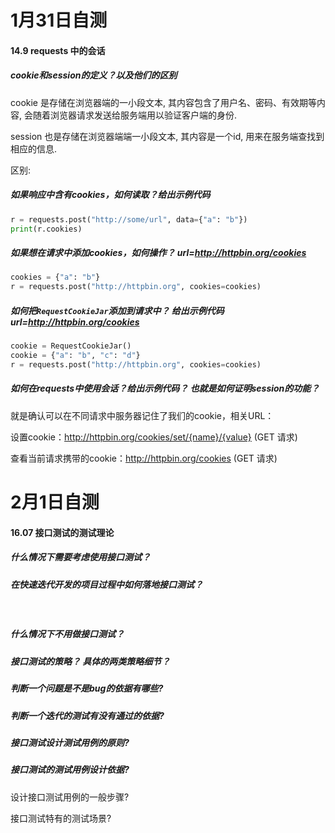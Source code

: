 # 1月31日自测

#### 14.9 requests 中的会话

##### cookie和session的定义？以及他们的区别

cookie 是存储在浏览器端的一小段文本, 其内容包含了用户名、密码、有效期等内容, 会随着浏览器请求发送给服务端用以验证客户端的身份.

session 也是存储在浏览器端端一小段文本, 其内容是一个id, 用来在服务端查找到相应的信息.

区别: 

##### 如果响应中含有cookies，如何读取？给出示例代码

```python
r = requests.post("http://some/url", data={"a": "b"})
print(r.cookies)
```

##### 如果想在请求中添加cookies，如何操作？ url=http://httpbin.org/cookies

```python
cookies = {"a": "b"}
r = requests.post("http://httpbin.org", cookies=cookies)
```

##### 如何把`RequestCookieJar`添加到请求中？ 给出示例代码 url=http://httpbin.org/cookies

```python
cookie = RequestCookieJar()
cookie = {"a": "b", "c": "d"}
r = requests.post("http://httpbin.org", cookies=cookies)
```

##### 如何在requests中使用会话？给出示例代码？ 也就是如何证明session的功能？

就是确认可以在不同请求中服务器记住了我们的cookie，相关URL：

设置cookie：http://httpbin.org/cookies/set/{name}/{value} (GET 请求)

查看当前请求携带的cookie：http://httpbin.org/cookies (GET 请求)

# 2月1日自测

#### 16.07 接口测试的测试理论

##### 什么情况下需要考虑使用接口测试？



##### 在快速迭代开发的项目过程中如何落地接口测试？

​	

##### 什么情况下不用做接口测试？



##### 接口测试的策略？ 具体的两类策略细节？

##### 判断一个问题是不是bug的依据有哪些?

##### 判断一个迭代的测试有没有通过的依据?

##### 接口测试设计测试用例的原则?

##### 接口测试的测试用例设计依据?

设计接口测试用例的一般步骤?

接口测试特有的测试场景?